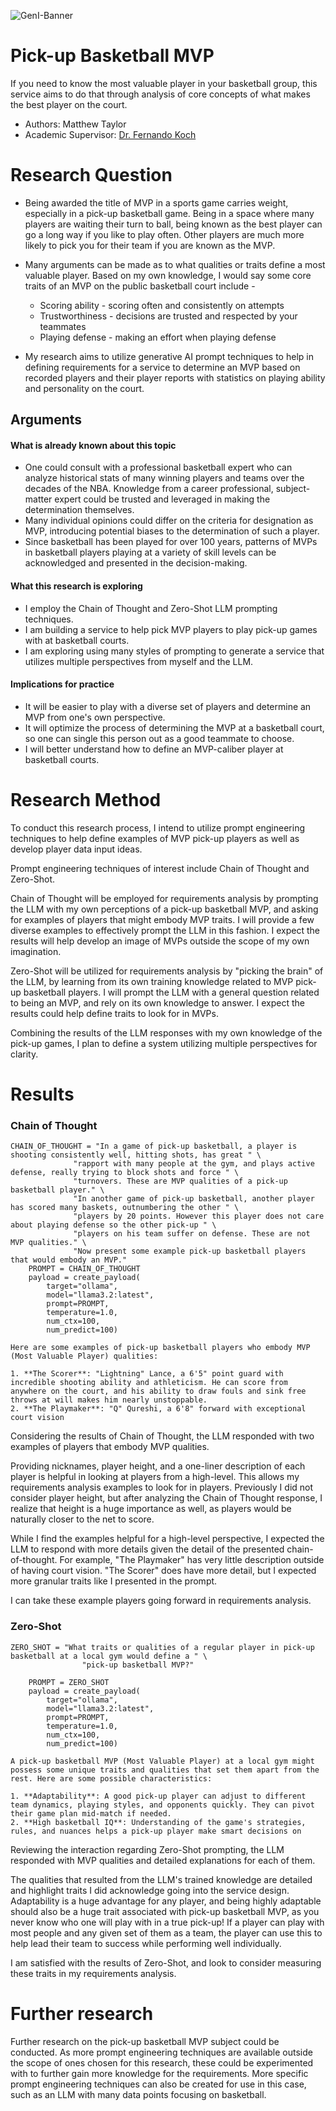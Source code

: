 ![GenI-Banner](https://github.com/genilab-fau/genial-fau.github.io/blob/8f1a2d3523f879e1082918c7bba19553cb6e7212/images/geni-lab-banner.png?raw=true)

# Pick-up Basketball MVP

If you need to know the most valuable player in your basketball group, this service aims to do that through analysis of core concepts of what makes the best player on the court.

* Authors: Matthew Taylor
* Academic Supervisor: [Dr. Fernando Koch](http://www.fernandokoch.me)

  
# Research Question 

* Being awarded the title of MVP in a sports game carries weight, especially in a pick-up basketball game. Being in a space where many players are waiting their turn to ball, being known as the best player can go a long way if you like to play often. Other players are much more likely to pick you for their team if you are known as the MVP.

* Many arguments can be made as to what qualities or traits define a most valuable player. Based on my own knowledge, I would say some core traits of an MVP on the public basketball court include -
  * Scoring ability - scoring often and consistently on attempts
  * Trustworthiness - decisions are trusted and respected by your teammates
  * Playing defense - making an effort when playing defense 

* My research aims to utilize generative AI prompt techniques to help in defining requirements for a service to determine an MVP based on recorded players and their player reports with statistics on playing ability and personality on the court. 

## Arguments

#### What is already known about this topic

* One could consult with a professional basketball expert who can analyze historical stats of many winning players and teams over the decades of the NBA. Knowledge from a career professional, subject-matter expert could be trusted and leveraged in making the determination themselves.
* Many individual opinions could differ on the criteria for designation as MVP, introducing potential biases to the determination of such a player. 
* Since basketball has been played for over 100 years, patterns of MVPs in basketball players playing at a variety of skill levels can be acknowledged and presented in the decision-making.

#### What this research is exploring

* I employ the Chain of Thought and Zero-Shot LLM prompting techniques.
* I am building a service to help pick MVP players to play pick-up games with at basketball courts.
* I am exploring using many styles of prompting to generate a service that utilizes multiple perspectives from myself and the LLM.

#### Implications for practice

<!-- Free-format; use the topics that are applicable to your exploration  -->

* It will be easier to play with a diverse set of players and determine an MVP from one's own perspective.
* It will optimize the process of determining the MVP at a basketball court, so one can single this person out as a good teammate to choose.
* I will better understand how to define an MVP-caliber player at basketball courts.

# Research Method

To conduct this research process, I intend to utilize prompt engineering techniques to help define examples of MVP pick-up 
players as well as develop player data input ideas.

Prompt engineering techniques of interest include Chain of Thought and Zero-Shot.

Chain of Thought will be employed for requirements analysis by prompting the LLM with my own perceptions of a pick-up basketball MVP, 
and asking for examples of players that might embody MVP traits. I will provide a few diverse examples to effectively prompt the LLM in this fashion.
I expect the results will help develop an image of MVPs outside the scope of my own imagination.

Zero-Shot will be utilized for requirements analysis by "picking the brain" of the LLM, by learning from its own training knowledge 
related to MVP pick-up basketball players. I will prompt the LLM with a general question related to being an MVP, and rely on its own knowledge to answer.
I expect the results could help define traits to look for in MVPs.

Combining the results of the LLM responses with my own knowledge of the pick-up games, I plan to define a system utilizing multiple perspectives for clarity.

# Results

### Chain of Thought
```
CHAIN_OF_THOUGHT = "In a game of pick-up basketball, a player is shooting consistently well, hitting shots, has great " \
              "rapport with many people at the gym, and plays active defense, really trying to block shots and force " \
              "turnovers. These are MVP qualities of a pick-up basketball player." \
              "In another game of pick-up basketball, another player has scored many baskets, outnumbering the other " \
              "players by 20 points. However this player does not care about playing defense so the other pick-up " \
              "players on his team suffer on defense. These are not MVP qualities." \
              "Now present some example pick-up basketball players that would embody an MVP."
    PROMPT = CHAIN_OF_THOUGHT
    payload = create_payload(
        target="ollama",
        model="llama3.2:latest",
        prompt=PROMPT,
        temperature=1.0,
        num_ctx=100,
        num_predict=100)
```
```
Here are some examples of pick-up basketball players who embody MVP (Most Valuable Player) qualities:

1. **The Scorer**: "Lightning" Lance, a 6'5" point guard with incredible shooting ability and athleticism. He can score from anywhere on the court, and his ability to draw fouls and sink free throws at will makes him nearly unstoppable.
2. **The Playmaker**: "Q" Qureshi, a 6'8" forward with exceptional court vision
```

Considering the results of Chain of Thought, the LLM responded with two examples of players that embody MVP qualities.

Providing nicknames, player height, and a one-liner description of each player is helpful in looking at players from a high-level.
This allows my requirements analysis examples to look for in players. Previously I did not consider player height, but after 
analyzing the Chain of Thought response, I realize that height is a huge importance as well, as players would be naturally closer to the net to score.

While I find the examples helpful for a high-level perspective, I expected the LLM to respond with more details given the detail of the presented chain-of-thought.
For example, "The Playmaker" has very little description outside of having court vision.
"The Scorer" does have more detail, but I expected more granular traits like I presented in the prompt.

I can take these example players going forward in requirements analysis.

### Zero-Shot

```
ZERO_SHOT = "What traits or qualities of a regular player in pick-up basketball at a local gym would define a " \
                "pick-up basketball MVP?"

    PROMPT = ZERO_SHOT
    payload = create_payload(
        target="ollama",
        model="llama3.2:latest",
        prompt=PROMPT,
        temperature=1.0,
        num_ctx=100,
        num_predict=100)
```

```
A pick-up basketball MVP (Most Valuable Player) at a local gym might possess some unique traits and qualities that set them apart from the rest. Here are some possible characteristics:

1. **Adaptability**: A good pick-up player can adjust to different team dynamics, playing styles, and opponents quickly. They can pivot their game plan mid-match if needed.
2. **High basketball IQ**: Understanding of the game's strategies, rules, and nuances helps a pick-up player make smart decisions on
```

Reviewing the interaction regarding Zero-Shot prompting, the LLM responded with MVP qualities and detailed explanations for each of them.

The qualities that resulted from the LLM's trained knowledge are detailed and highlight traits I did acknowledge going into the service design.
Adaptability is a huge advantage for any player, and being highly adaptable should also be a huge trait associated with pick-up basketball MVP, 
as you never know who one will play with in a true pick-up!
If a player can play with most people and any given set of them as a team, the player can use this to help lead their team to success while performing well individually.

I am satisfied with the results of Zero-Shot, and look to consider measuring these traits in my requirements analysis.


# Further research

Further research on the pick-up basketball MVP subject could be conducted. As more prompt engineering techniques are available outside 
the scope of ones chosen for this research, these could be experimented with to further gain more knowledge for the requirements. 
More specific prompt engineering techniques can also be created for use in this case, such as an LLM with many data points focusing on basketball.